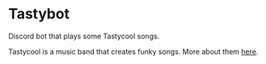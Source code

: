 # Tastybot
Discord bot that plays some Tastycool songs.

Tastycool is a music band that creates funky songs.
More about them [here](https://www.tastycoolmusic.com/).
